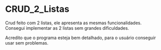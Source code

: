 # CRUD_2_Listas

Crud feito com 2 listas, ele apresenta as mesmas funcionalidades. Consegui implementar as 2 listas sem grandes dificuldades.

Acredito que o programa esteja bem detalhado, para o usuário conseguir usar sem problemas.
